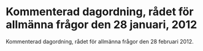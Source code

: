 # Kommenterad dagordning, rådet för allmänna frågor den 28 januari, 2012

Kommenterad dagordning, rådet för allmänna frågor den 28 februari 2012\.
